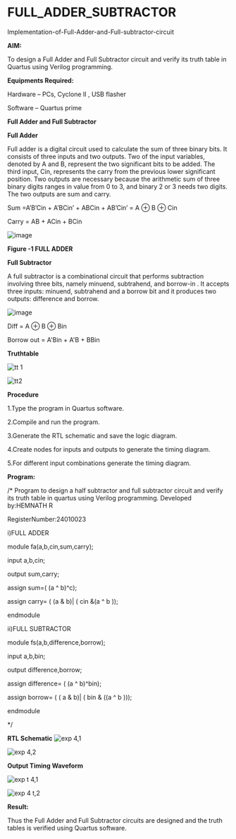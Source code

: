 # FULL_ADDER_SUBTRACTOR

Implementation-of-Full-Adder-and-Full-subtractor-circuit

**AIM:**

To design a Full Adder and Full Subtractor circuit and verify its truth table in Quartus using Verilog programming.

**Equipments Required:**

Hardware – PCs, Cyclone II , USB flasher

Software – Quartus prime

**Full Adder and Full Subtractor**

**Full Adder**

Full adder is a digital circuit used to calculate the sum of three binary bits. It consists of three inputs and two outputs. Two of the input variables, denoted by A and B, represent the two significant bits to be added. The third input, Cin, represents the carry from the previous lower significant position. Two outputs are necessary because the arithmetic sum of three binary digits ranges in value from 0 to 3, and binary 2 or 3 needs two digits. The two outputs are sum and carry.

Sum =A’B’Cin + A’BCin’ + ABCin + AB’Cin’ = A ⊕ B ⊕ Cin 

Carry = AB + ACin + BCin

![image](https://github.com/naavaneetha/FULL_ADDER_SUBTRACTOR/assets/154305477/0f30ba51-5ffb-4198-845f-18e054f675e7)

**Figure -1 FULL ADDER**

**Full Subtractor**

A full subtractor is a combinational circuit that performs subtraction involving three bits, namely minuend, subtrahend, and borrow-in . It accepts three inputs: minuend, subtrahend and a borrow bit and it produces two outputs: difference and borrow.

![image](https://github.com/naavaneetha/FULL_ADDER_SUBTRACTOR/assets/154305477/02b24f51-ab51-4304-9ad6-7b81ffc1ead5)

Diff = A ⊕ B ⊕ Bin 

Borrow out = A'Bin + A'B + BBin

**Truthtable**


![tt 1](https://github.com/user-attachments/assets/67eb0e49-08cd-4b3e-8f0e-60e6f8b5f1e4)

![tt2](https://github.com/user-attachments/assets/40bd7bb5-60fb-4f8a-ac36-6a59008bd59d)




**Procedure**

1.Type the program in Quartus software.

2.Compile and run the program.

3.Generate the RTL schematic and save the logic diagram.

4.Create nodes for inputs and outputs to generate the timing diagram.

5.For different input combinations generate the timing diagram.

**Program:**

/* Program to design a half subtractor and full subtractor circuit and verify its truth table in quartus using Verilog programming. Developed by:HEMNATH R

RegisterNumber:24010023

i)FULL ADDER

module fa(a,b,cin,sum,carry);

input a,b,cin;

output sum,carry;

assign sum=( (a ^ b)^c);

assign carry= ( (a & b)| ( cin &(a ^ b ));

endmodule

ii)FULL SUBTRACTOR

module fs(a,b,difference,borrow);

input a,b,bin;

output difference,borrow;

assign difference= ( (a ^ b)^bin);

assign borrow= ( ( a & b)| ( bin & ((a ^ b )));

endmodule

*/

**RTL Schematic**
![exp 4,1](https://github.com/user-attachments/assets/ea992af9-0aa3-4a6e-b2f6-3c2c1143f77d)

![exp 4,2](https://github.com/user-attachments/assets/05ec7518-9164-49a2-a40c-71b544e33995)





**Output Timing Waveform**

![exp t 4,1](https://github.com/user-attachments/assets/e8694b30-7646-4046-bdc1-6251638257d9)

![exp 4 t,2](https://github.com/user-attachments/assets/a5174d62-23bf-4804-b356-044f4d64228e)



**Result:**

Thus the Full Adder and Full Subtractor circuits are designed and the truth tables is verified using Quartus software.



